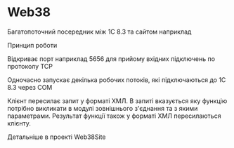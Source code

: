 # Web38
Багатопоточний посередник між 1С 8.3 та сайтом наприклад

Принцип роботи

Відкриває порт наприклад 5656 для прийому вхідних підключень по протоколу TCP

Одночасно запускає декілька робочих потоків, які підключаються до 1С 8.3 через COM


Клієнт пересилає запит у форматі ХМЛ. В запиті вказується яку функцію потрібно викликати в модулі
зовнішнього з'єднання та з якими параметрами. Результат функції також у форматі ХМЛ пересилаються 
клієнту.


Детальніше в проекті Web38Site
